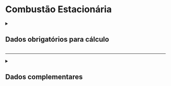 # Combustão Estacionária

<details>
  <summary><strong><h2>Dados obrigatórios para cálculo</strong></summary>

|Campo no Supabase|Valor GHG|
|---|---|
`categoria_de_emissoes`|_COMBUSTÃO ESTACIONÁRIA_|
|`date`|Data de referência _(yyyy-mm-dd hh:mm:ss)_|
|`escopo`|Escopo|
|[combustivel](https://github.com/ZNIT-Tech/documentation/blob/main/Combustiveis.md)|Combustível Utilizado|
|[id_setor](https://github.com/ZNIT-Tech/documentation/blob/main/Setores.md)|Setor do fator de emissão|
|`un`|Unidade|
|`consumo_anual`|Quantidade Consumida _(t ou m³)_|

</details>

---

<details>
  <summary><h2><strong>Dados complementares</strong></summary>

|Campo no Supabase|Valor|
|---|---|
|`cnpj_fornecedor`|CNPJ Fornecedor|
|`nome_fornecedor`|Nome Fornecedor|
`numero_do_documento`|Chave da NFe|
`natureza_da_operao`|Natureza da operação|
`cdigo_do_produto`|Codigo produto|
`ncm`|NCM|
`un`|Unidade de medida|
`quant`|Quantidade|
`peso_nf`|Peso|
`endereco_do_experdidor`|Endereço do remetente|
`endereco_do_destinatrio`|Endereço do destinatário|


</details>
